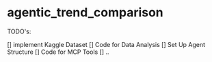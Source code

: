 # agentic_trend_comparison

TODO's:

[] implement Kaggle Dataset
[] Code for Data Analysis
[] Set Up Agent Structure 
[] Code for MCP Tools
[] ..
